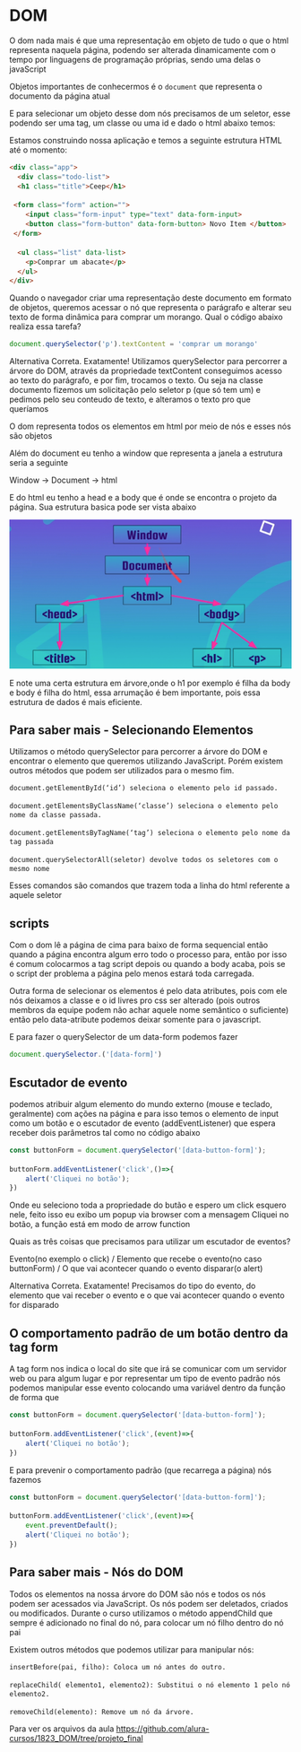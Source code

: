 # DOM

O dom nada mais é que uma representação em objeto de tudo o que o html representa naquela página, podendo ser alterada dinamicamente com o tempo por linguagens de programação próprias, sendo uma delas o javaScript

Objetos importantes de conhecermos é o `document` que representa o documento da página atual

E para selecionar um objeto desse dom nós precisamos de um seletor, esse podendo ser uma tag, um classe ou uma id e dado o html abaixo temos:

Estamos construindo nossa aplicação e temos a seguinte estrutura HTML até o momento:

```html
<div class="app">
  <div class="todo-list">
  <h1 class="title">Ceep</h1>

 <form class="form" action="">
    <input class="form-input" type="text" data-form-input>
    <button class="form-button" data-form-button> Novo Item </button>
 </form>

  <ul class="list" data-list>
    <p>Comprar um abacate</p>
  </ul>
</div>
```

Quando o navegador criar uma representação deste documento em formato de objetos, queremos acessar o nó que representa o parágrafo e alterar seu texto de forma dinâmica para comprar um morango. Qual o código abaixo realiza essa tarefa?

```js
document.querySelector('p').textContent = 'comprar um morango'
```

Alternativa Correta. Exatamente! Utilizamos querySelector para percorrer a árvore do DOM, através da propriedade textContent conseguimos acesso ao texto do parágrafo, e por fim, trocamos o texto. Ou seja na classe documento fizemos um solicitação pelo seletor p (que só tem um) e pedimos pelo seu conteudo de texto, e alteramos o texto pro que queríamos

O dom representa todos os elementos em html por meio de nós e esses nós são objetos

Além do document eu tenho a window que representa a janela a estrutura seria a seguinte

Window -> Document -> html

E do html eu tenho a head e a body que é onde se encontra o projeto da página. Sua estrutura basica pode ser vista abaixo

![Estrutura do DOM](./projeto_inicial/img/dom.png)


E note uma certa estrutura em árvore,onde o h1 por exemplo é filha da body e body é filha do html, essa arrumação é bem importante, pois essa estrutura de dados é mais eficiente.

## Para saber mais - Selecionando Elementos

Utilizamos o método querySelector para percorrer a árvore do DOM e encontrar o elemento que queremos utilizando JavaScript. Porém existem outros métodos que podem ser utilizados para o mesmo fim.

```en
document.getElementById(‘id’) seleciona o elemento pelo id passado.

document.getElementsByClassName(‘classe’) seleciona o elemento pelo nome da classe passada.

document.getElementsByTagName(‘tag’) seleciona o elemento pelo nome da tag passada

document.querySelectorAll(seletor) devolve todos os seletores com o mesmo nome
```

Esses comandos são comandos que trazem toda a linha do html referente a aquele seletor

## scripts

Com o dom lê a página de cima para baixo de forma sequencial então quando a página encontra algum erro todo o processo para, então por isso é comum colocarmos a tag script depois ou quando a body acaba, pois se o script der problema a página pelo menos estará toda carregada.

Outra forma de selecionar os elementos é pelo data atributes, pois com ele nós deixamos a classe e o id livres pro css ser alterado (pois outros membros da equipe podem não achar aquele nome semântico o suficiente) então pelo data-atribute podemos deixar somente para o javascript.

E para fazer o querySelector de um data-form podemos fazer

```js
document.querySelector.('[data-form]')
```

## Escutador de evento

podemos atribuir algum elemento do mundo externo (mouse e teclado, geralmente) com ações na página e para isso temos o elemento de input como um botão e o escutador de evento (addEventListener) que espera receber dois parâmetros tal como no código abaixo

```js
const buttonForm = document.querySelector('[data-button-form]');

buttonForm.addEventListener('click',()=>{
    alert('Cliquei no botão');
})
```

Onde eu seleciono toda a propriedade do butão e espero um click esquero nele, feito isso eu exibo um popup via browser com a mensagem Cliquei no botão, a função está em modo de arrow function

Quais as três coisas que precisamos para utilizar um escutador de eventos?

Evento(no exemplo o click) / Elemento que recebe o evento(no caso buttonForm) / O que vai acontecer quando o evento disparar(o alert)

Alternativa Correta. Exatamente! Precisamos do tipo do evento, do elemento que vai receber o evento e o que vai acontecer quando o evento for disparado

## O comportamento padrão de um botão dentro da tag form

A tag form nos indica o local do site que irá se comunicar com um servidor web ou para algum lugar e por representar um tipo de evento padrão nós podemos manipular esse evento colocando uma variável dentro da função de forma que

```js
const buttonForm = document.querySelector('[data-button-form]');

buttonForm.addEventListener('click',(event)=>{
    alert('Cliquei no botão');
})
```

E para prevenir o comportamento padrão (que recarrega a página) nós fazemos

```js
const buttonForm = document.querySelector('[data-button-form]');

buttonForm.addEventListener('click',(event)=>{
    event.preventDefault();
    alert('Cliquei no botão');
})
```

## Para saber mais - Nós do DOM

Todos os elementos na nossa árvore do DOM são nós e todos os nós podem ser acessados via JavaScript. Os nós podem ser deletados, criados ou modificados. Durante o curso utilizamos o método appendChild que sempre é adicionado no final do nó, para colocar um nó filho dentro do nó pai

Existem outros métodos que podemos utilizar para manipular nós:

```en
insertBefore(pai, filho): Coloca um nó antes do outro.

replaceChild( elemento1, elemento2): Substitui o nó elemento 1 pelo nó elemento2.

removeChild(elemento): Remove um nó da árvore.
```

Para ver os arquivos da aula <https://github.com/alura-cursos/1823_DOM/tree/projeto_final>
